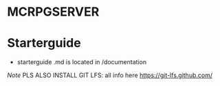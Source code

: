 # MCRPGSERVER

# Starterguide

- starterguide .md is located in /documentation

*Note* PLS ALSO INSTALL GIT LFS: all info here https://git-lfs.github.com/
